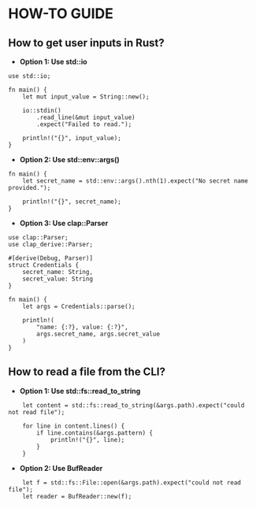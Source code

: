 # HOW-TO GUIDE

## How to get user inputs in Rust?

- **Option 1: Use std::io**

```
use std::io;

fn main() {
    let mut input_value = String::new();

    io::stdin()
        .read_line(&mut input_value)
        .expect("Failed to read.");

    println!("{}", input_value);
}
```

- **Option 2: Use std::env::args()**

```
fn main() {
    let secret_name = std::env::args().nth(1).expect("No secret name provided.");

    println!("{}", secret_name);
}

```

- **Option 3: Use clap::Parser**

```
use clap::Parser;
use clap_derive::Parser;

#[derive(Debug, Parser)]
struct Credentials {
    secret_name: String,
    secret_value: String
}

fn main() {
    let args = Credentials::parse();

    println!(
        "name: {:?}, value: {:?}",
        args.secret_name, args.secret_value
    )
}
```

## How to read a file from the CLI?

- **Option 1: Use std::fs::read_to_string**

```
    let content = std::fs::read_to_string(&args.path).expect("could not read file");

    for line in content.lines() {
        if line.contains(&args.pattern) {
            println!("{}", line);
        }
    }
```

- **Option 2: Use BufReader**

```
    let f = std::fs::File::open(&args.path).expect("could not read file");
    let reader = BufReader::new(f);
```
